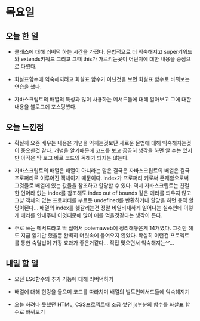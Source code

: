 # 목요일

## 오늘 한 일
- 클래스에 대해 러버덕 하는 시간을 가졌다. 문법적으로 더 익숙해지고 super키워드와 extends키워드 그리고 그때 this가 가르키는곳이 어딘지에 대한 내용을 중점으로 다뤘다.

- 화살표함수에 익숙해지려고 화살표 함수가 아닌것을 보면 화살표 함수로 바꿔보는 연습을 했다.

- 자바스크립트의 배열의 특성과 많이 사용하는 메서드들에 대해 알아보고 그에 대한 내용을 블로그에 포스팅했다.

## 오늘 느낀점
- 확실히 요즘 배우는 내용은 개념을 익히는것보단 새로운 문법에 대해 익숙해지는것이 중요한것 같다. 개념을 알기때문에 코드를 보고 곰곰히 생각을 하면 알 수는 있지만 아직은 딱 보고 바로 코드의 독해가 되지는 않는다.

- 자바스크립트의 배열은 배열이 아니라는 말은 결국은 자바스크립트의 배열은 결국 프로퍼티로 이루어진 객체이기 때문이다. index가 프로퍼티 키로써 존재함으로써 그것들로 배열에 있는 값들을 참조하고 할당할 수 있다. 역시 자바스크립트는 친절한 언어라 없는 index를 참조해도 index out of bounds 같은 에러를 띄우지 않고 그냥 객체의 없는 프로퍼티를 부르듯 undefined를 반환하거나 할당을 하면 동적 할당이된다... 배열의 index를 헷갈리는건 정말 비일비재하게 일어나는 실수인데 이렇게 에러를 안내주니 이것때문에 많이 애를 먹을것같다는 생각이 든다.

- 주로 쓰는 메서드라고 딱 집어서 poiemaweb에 정리해놓은게 14개였다. 그것만 해도 지금 읽기만 했을뿐 완벽히 머릿속에 들어오지 않았다. 확실히 이런건 프로젝트를 통한 숙달법이 가장 효과가 좋은거같다... 직접 맞으면서 익숙해지는^^...

## 내일 할 일
- 오전 ES6함수의 추가 기능에 대해 러버덕하기

- 배열에 대해 현강을 들으며 코드를 따라치며 배열의 빌트인메서드들에 익숙해지기

- 오늘 하려다 못했던 HTML, CSS프로젝트때 조금 썻던 js부분의 함수를 화살표 함수로 바꿔보기